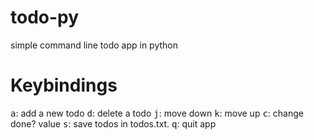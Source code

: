 # todo-py
simple command line todo app in python

# Keybindings
<kbd>a</kbd>: add a new todo
<kbd>d</kbd>: delete a todo
<kbd>j</kbd>: move down
<kbd>k</kbd>: move up
<kbd>c</kbd>: change done? value
<kbd>s</kbd>: save todos in todos.txt.
<kbd>q</kbd>: quit app
